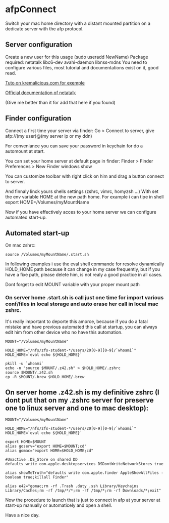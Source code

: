 # afpConnect
Switch your mac home directory with a distant mounted partition on a dedicate server with the afp protocol.


## Server configuration

  Create a new user for this usage (sudo useradd NewName)
  Package required: netatalk libc6-dev avahi-daemon libnss-mdns
  You need to configure various files, most tutorial and documentations exist on it, good read.
  
[Tuto on kremalicious.com for exemple](https://kremalicious.com/ubuntu-as-mac-file-server-and-time-machine-volume/)

[Official documentation of netatalk](http://netatalk.sourceforge.net/3.1/htmldocs/)

(Give me better than it for add that here if you found)


## Finder configuration

  Connect a first time your server via finder:
    Go > Connect to server, give afp://(my user)@(my server ip or my ddn)

  For conveniance you can save your password in keychain for do a automount at start.

  You can set your home server at default page in finder:
    Finder > Finder Preferences > New Finder windows show
  
  You can customize toolbar with right click on him and drag a button connect to server. 
  
  And finnaly linck yours shells settings (zshrc, vimrc, homyzsh ...)
    With set the env variable HOME at the new path home.
    For example i can tipe in shell export HOME=/Volumes/myMountName

  Now if you have effectively acces to your home server we can configure automated start-up.
  
## Automated start-up


On mac zshrc:
```shell
source /Volumes/myMountName/.start.sh
```

In following examples i use the eval shell commande for resolve dynamically HOLD_HOME path because it can change in my case frequently, but if you have a fixe path, please delete him, is not realy a good practice in all cases.

Dont forget to edit MOUNT variable with your proper mount path


### On server home .start.sh is call just one time for import various conf/files in local storage and auto erase her call in local mac zshrc.
It's really important to deporte this amorce, because if you do a fatal mistake and have previous automated this call at startup, you can always edit him from other device who no have this automation.

```shell
MOUNT="/Volumes/myMountName"

HOLD_HOME="/nfs/zfs-student-*/users/20[0-9][0-9]/`whoami`"
HOLD_HOME=`eval echo ${HOLD_HOME}`

pkill -u `whoami`
echo -n "source $MOUNT/.z42.sh" > $HOLD_HOME/.zshrc
source $MOUNT/.z42.sh
cp -R $MOUNT/.brew $HOLD_HOME/.brew
```

## On server home .z42.sh is my definitive zshrc (I dont put that on my .zshrc server for preserve one to linux server and one to mac desktop):

```shell
MOUNT="/Volumes/myMountName"

HOLD_HOME="/nfs/zfs-student-*/users/20[0-9][0-9]/`whoami`"
HOLD_HOME=`eval echo ${HOLD_HOME}`

export HOME=$MOUNT
alias goserv="export HOME=$MOUNT;cd"
alias gomac="export HOME=$HOLD_HOME;cd"

#Unactive .DS_Store on shared DD
defaults write com.apple.desktopservices DSDontWriteNetworkStores true

alias showMeTruth="defaults write com.apple.finder AppleShowAllFiles -boolean true;killall Finder"

alias e42="gomac;rm -rf .Trash .duty .ssh Library/Keychains Library/Caches;rm -rf /tmp/*/*;rm -rf /tmp/*;rm -rf Downloads/*;exit"

```


Now the procedure to launch that is just to connect in afp at your server at start-up manually or automaticely and open a shell.

Have a nice day.
